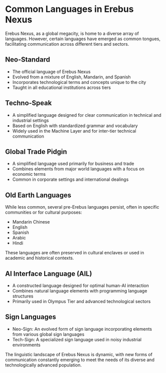 # Common Languages in Erebus Nexus

Erebus Nexus, as a global megacity, is home to a diverse array of languages. However, certain languages have emerged as common tongues, facilitating communication across different tiers and sectors.

## Neo-Standard

- The official language of Erebus Nexus
- Evolved from a mixture of English, Mandarin, and Spanish
- Incorporates technological terms and concepts unique to the city
- Taught in all educational institutions across tiers

## Techno-Speak

- A simplified language designed for clear communication in technical and industrial settings
- Based on English with standardized grammar and vocabulary
- Widely used in the Machine Layer and for inter-tier technical communication

## Global Trade Pidgin

- A simplified language used primarily for business and trade
- Combines elements from major world languages with a focus on economic terms
- Common in corporate settings and international dealings

## Old Earth Languages

While less common, several pre-Erebus languages persist, often in specific communities or for cultural purposes:

- Mandarin Chinese
- English
- Spanish
- Arabic
- Hindi

These languages are often preserved in cultural enclaves or used in academic and historical contexts.

## AI Interface Language (AIL)

- A constructed language designed for optimal human-AI interaction
- Combines natural language elements with programming language structures
- Primarily used in Olympus Tier and advanced technological sectors

## Sign Languages

- Neo-Sign: An evolved form of sign language incorporating elements from various global sign languages
- Tech-Sign: A specialized sign language used in noisy industrial environments

The linguistic landscape of Erebus Nexus is dynamic, with new forms of communication constantly emerging to meet the needs of its diverse and technologically advanced population.
